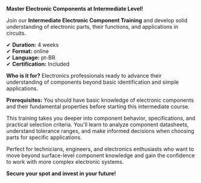**Master Electronic Components at Intermediate Level!**

Join our **Intermediate Electronic Component Training** and develop solid understanding of electronic parts, their functions, and applications in circuits.

✔ **Duration:** 4 weeks  
✔ **Format:** online  
✔ **Language:** pt-BR  
✔ **Certification:** Included

**Who is it for?** Electronics professionals ready to advance their understanding of components beyond basic identification and simple applications.

**Prerequisites:**
You should have basic knowledge of electronic components and their fundamental properties before starting this intermediate course.

This training takes you deeper into component behavior, specifications, and practical selection criteria. You'll learn to analyze component datasheets, understand tolerance ranges, and make informed decisions when choosing parts for specific applications.

Perfect for technicians, engineers, and electronics enthusiasts who want to move beyond surface-level component knowledge and gain the confidence to work with more complex electronic systems.

**Secure your spot and invest in your future!**